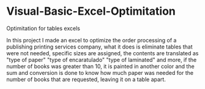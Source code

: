 # Visual-Basic-Excel-Optimitation 
Optimitation for tables excels  

In this project I made an excel to optimize the order processing of a publishing printing services company, what it does is eliminate tables that were not needed, specific sizes are assigned, the contents are translated as "type of paper" "type of encaratulado" "type of laminated" and more, if the number of books was greater than 10, it is painted in another color and the sum and conversion is done to know how much paper was needed for the number of books that are requested, leaving it on a table apart.


